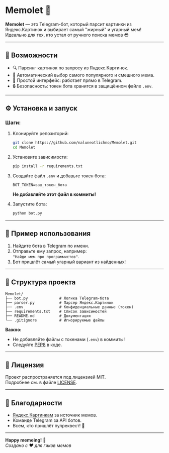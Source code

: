 # Memolet 🤖

**Memolet** — это Telegram-бот, который парсит картинки из Яндекс.Картинок и выбирает самый "жирный" и угарный мем! Идеально для тех, кто устал от ручного поиска мемов 😎

---

## 🚀 Возможности

- 🔍 Парсинг картинок по запросу из Яндекс.Картинок.
- 🎯 Автоматический выбор самого популярного и смешного мема.
- 🤖 Простой интерфейс: работает прямо в Telegram.
- 🔒 Безопасность: токен бота хранится в защищённом файле `.env`.

---

## ⚙️ Установка и запуск

### Шаги:
1. Клонируйте репозиторий:
   ```bash
   git clone https://github.com/naluneotlichno/Memolet.git
   cd Memolet
   ```

2. Установите зависимости:
   ```bash
   pip install -r requirements.txt
   ```

3. Создайте файл `.env` и добавьте токен бота:
   ```env
   BOT_TOKEN=ваш_токен_бота
   ```
   **Не добавляйте этот файл в коммиты!**

4. Запустите бота:
   ```bash
   python bot.py
   ```

---

## 📝 Пример использования

1. Найдите бота в Telegram по имени.
2. Отправьте ему запрос, например:  
   `"Найди мем про программистов"`.
3. Бот пришлёт самый угарный вариант из найденных!

---

## 📂 Структура проекта

```
Memolet/
├── bot.py              # Логика Telegram-бота
├── parser.py           # Парсер Яндекс.Картинок
├── .env                # Конфиденциальные данные (токен)
├── requirements.txt    # Список зависимостей
├── README.md           # Документация
└── .gitignore          # Игнорируемые файлы
```


**Важно:**  
- Не добавляйте файлы с токенами (`.env`) в коммиты!
- Следуйте [PEP8](https://peps.python.org/pep-0008/) в коде.

---

## 📜 Лицензия

Проект распространяется под лицензией MIT.  
Подробнее см. в файле [LICENSE](LICENSE).

---

## 🙏 Благодарности

- [Яндекс.Картинкам](https://yandex.ru/images/) за источник мемов.
- Команде Telegram за API ботов.
- Всем, кто пришлёт пулреквест! 💪

---

**Happy memeing!** 🚀  
*Создано с ❤️ для гиков мемов*
